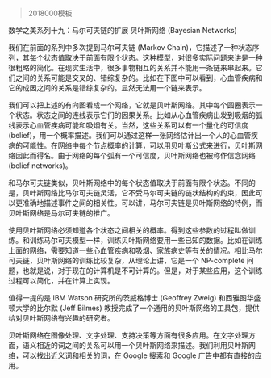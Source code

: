 # 
> 2018000模板



数学之美系列十九：马尔可夫链的扩展 贝叶斯网络 (Bayesian Networks)

我们在前面的系列中多次提到马尔可夫链 (Markov Chain)，它描述了一种状态序列，其每个状态值取决于前面有限个状态。这种模型，对很多实际问题来讲是一种很粗略的简化。在现实生活中，很多事物相互的关系并不能用一条链来串起来。它们之间的关系可能是交叉的、错综复杂的。比如在下图中可以看到，心血管疾病和它的成因之间的关系是错综复杂的。显然无法用一个链来表示。





我们可以把上述的有向图看成一个网络，它就是贝叶斯网络。其中每个圆圈表示一个状态。状态之间的连线表示它们的因果关系。比如从心血管疾病出发到吸烟的弧线表示心血管疾病可能和吸烟有关。当然，这些关系可以有一个量化的可信度 (belief)，用一个概率描述。我们可以通过这样一张网络估计出一个人的心血管疾病的可能性。在网络中每个节点概率的计算，可以用贝叶斯公式来进行，贝叶斯网络因此而得名。由于网络的每个弧有一个可信度，贝叶斯网络也被称作信念网络 (belief networks)。



和马尔可夫链类似，贝叶斯网络中的每个状态值取决于前面有限个状态。不同的是，贝叶斯网络比马尔可夫链灵活，它不受马尔可夫链的链状结构的约束，因此可以更准确地描述事件之间的相关性。可以讲，马尔可夫链是贝叶斯网络的特例，而贝叶斯网络是马尔可夫链的推广。



使用贝叶斯网络必须知道各个状态之间相关的概率。得到这些参数的过程叫做训练。和训练马尔可夫模型一样，训练贝叶斯网络要用一些已知的数据。比如在训练上面的网络，需要知道一些心血管疾病和吸烟、家族病史等有关的情况。相比马尔可夫链，贝叶斯网络的训练比较复杂，从理论上讲，它是一个 NP-complete 问题，也就是说，对于现在的计算机是不可计算的。但是，对于某些应用，这个训练过程可以简化，并在计算上实现。



值得一提的是 IBM Watson 研究所的茨威格博士 (Geoffrey Zweig) 和西雅图华盛顿大学的比尔默 (Jeff Bilmes) 教授完成了一个通用的贝叶斯网络的工具包，提供给对贝叶斯网络有兴趣的研究者。



贝叶斯网络在图像处理、文字处理、支持决策等方面有很多应用。在文字处理方面，语义相近的词之间的关系可以用一个贝叶斯网络来描述。我们利用贝叶斯网络，可以找出近义词和相关的词，在 Google 搜索和 Google 广告中都有直接的应用。


